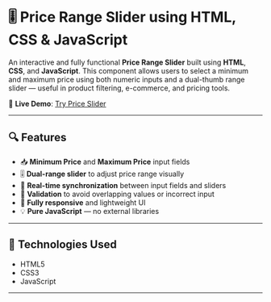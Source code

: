 # 🎚️ Price Range Slider using HTML, CSS & JavaScript

An interactive and fully functional **Price Range Slider** built using **HTML**, **CSS**, and **JavaScript**. This component allows users to select a minimum and maximum price using both numeric inputs and a dual-thumb range slider — useful in product filtering, e-commerce, and pricing tools.

🔗 **Live Demo**: [Try Price Slider](https://mkaleemdev.github.io/PriceRangeSlider-JS/)

---

## 🔍 Features

- 📥 **Minimum Price** and **Maximum Price** input fields
- 🎚️ **Dual-range slider** to adjust price range visually
- 🔁 **Real-time synchronization** between input fields and sliders
- 🚫 **Validation** to avoid overlapping values or incorrect input
- 📱 **Fully responsive** and lightweight UI
- 💡 **Pure JavaScript** — no external libraries

---


## 🧰 Technologies Used

- HTML5
- CSS3
- JavaScript

---


